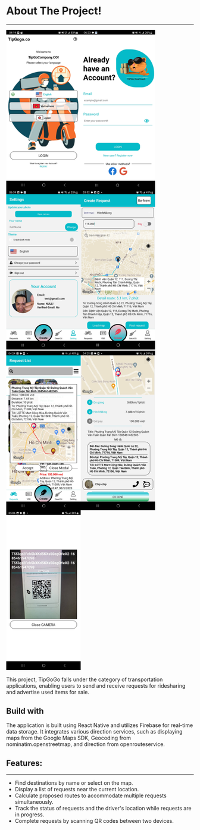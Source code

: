 # About The Project!
---
<img src="/resource/images/shots/001.jpg" align="left" width="200">
<img src="/resource/images/shots/002.jpg" align="left" width="200">
<img src="/resource/images/shots/003.jpg" align="left" width="200">
<img src="/resource/images/shots/004.jpg" width="200">
<img src="/resource/images/shots/006.jpg" align="left" width="200">
<img src="/resource/images/shots/007.jpg" align="left" width="200">
<img src="/resource/images/shots/009.jpg" width="200">

This project, TipGoGo falls under the category of transportation applications, enabling users to send and receive requests for ridesharing and advertise used items for sale.

## Build with
  
The application is built using React Native and utilizes Firebase for real-time data storage. It integrates various direction services, such as displaying maps from the Google Maps SDK, Geocoding from nominatim.openstreetmap, and direction from openrouteservice.


## Features:
---
- Find destinations by name or select on the map.
- Display a list of requests near the current location.
- Calculate proposed routes to accommodate multiple requests simultaneously.
- Track the status of requests and the driver's location while requests are in progress.
- Complete requests by scanning QR codes between two devices.
